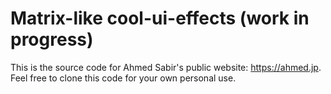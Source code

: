 # Matrix-like cool-ui-effects (work in progress)

This is the source code for Ahmed Sabir's public website: https://ahmed.jp. Feel free to clone this code for your own personal use.
